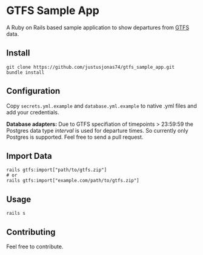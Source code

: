 # GTFS Sample App

A Ruby on Rails based sample application to show departures from [GTFS](https://developers.google.com/transit/gtfs/) data.  

## Install
```
git clone https://github.com/justusjonas74/gtfs_sample_app.git
bundle install
```

## Configuration

Copy `secrets.yml.example` and `database.yml.example` to native .yml files and add your credentials.

__Database adapters:__  Due to GTFS specifiation of timepoints > 23:59:59 the Postgres data type _interval_ is used for departure times. So currently only Postgres is supported. Feel free to send a pull request. 

## Import Data
```
rails gtfs:import["path/to/gtfs.zip"]
# or 
rails gtfs:import["example.com/path/to/gtfs.zip"]
```

## Usage
```
rails s
```

## Contributing
Feel free to contribute. 
